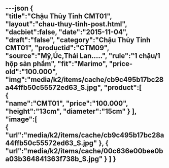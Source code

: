 ---json
{  
   "title":"Chậu Thủy Tinh CMT01",
   "layout":"chau-thuy-tinh-post.html",
   "dacbiet":false,
   "date":"2015-11-04",
   "draft":"false",
   "category":"Chậu Thủy Tinh CMT01",
   "productid":"CTM09",
   "source":"Mỹ,Úc,Thái Lan.....",
   "rule":"1 chậu/1 hộp sản phẩm",
   "fit":"Marimo",
   "price-old":"100.000",
   "img":"media/k2/items/cache/cb9c495b17bc28a44ffb50c55572ed63_S.jpg",
   "product":[  
            {  
               "name":"CMT01",
               "price":"100.000",
               "height":"13cm",
               "diameter":"15cm"
            }
         ],
   "image":[  
      {  
         "url":"media/k2/items/cache/cb9c495b17bc28a44ffb50c55572ed63_S.jpg"
      },
      {  
         "url":"media/k2/items/cache/00c636e00bee0ba03b364841363f738b_S.jpg"
      }
   ]
}
---